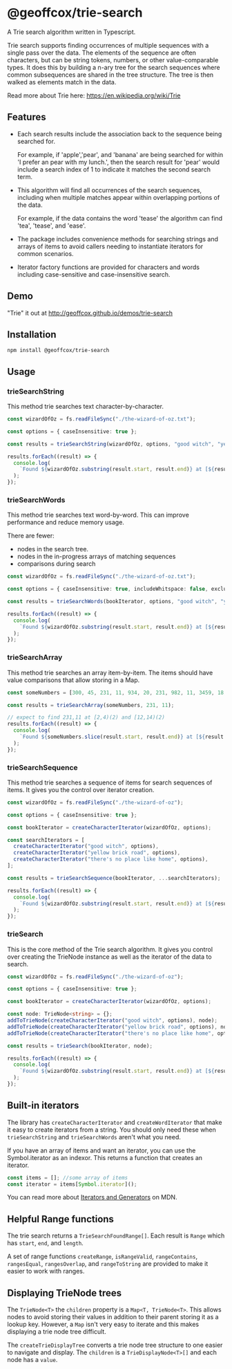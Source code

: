 # @geoffcox/trie-search

A Trie search algorithm written in Typescript.

Trie search supports finding occurrences of multiple sequences with a single pass over the data.
The elements of the sequence are often characters, but can be string tokens, numbers, or other value-comparable types.
It does this by building a n-ary tree for the search sequences where common subsequences are shared
in the tree structure. The tree is then walked as elements match in the data.

Read more about Trie here: https://en.wikipedia.org/wiki/Trie

## Features

- Each search results include the association back to the sequence being searched for.

  For example, if 'apple','pear', and 'banana' are being searched for within 'I prefer an pear with my lunch.', then the search result
  for 'pear' would include a search index of 1 to indicate it matches the second search term.

- This algorithm will find all occurrences of the search sequences, including when multiple matches appear within overlapping portions of the data.

  For example, if the data contains the word 'tease' the algorithm can find 'tea', 'tease', and 'ease'.

- The package includes convenience methods for searching strings and arrays of items to avoid callers needing to instantiate iterators for common scenarios.

- Iterator factory functions are provided for characters and words including case-sensitive and case-insensitive search.

## Demo

"Trie" it out at http://geoffcox.github.io/demos/trie-search

## Installation

```
npm install @geoffcox/trie-search
```

## Usage

### trieSearchString

This method trie searches text character-by-character.

```ts
const wizardOfOz = fs.readFileSync("./the-wizard-of-oz.txt");

const options = { caseInsensitive: true };

const results = trieSearchString(wizardOfOz, options, "good witch", "yellow brick road", "there's no place like home");

results.forEach((result) => {
  console.log(
    `Found ${wizardOfOz.substring(result.start, result.end)} at [${result.start},${result.end})(${result.length})`
  );
});
```

### trieSearchWords

This method trie searches text word-by-word. This can improve performance and reduce memory usage.

There are fewer:

- nodes in the search tree.
- nodes in the in-progress arrays of matching sequences
- comparisons during search

```ts
const wizardOfOz = fs.readFileSync("./the-wizard-of-oz.txt");

const options = { caseInsensitive: true, includeWhitspace: false, excludeDelimiters: false };

const results = trieSearchWords(bookIterator, options, "good witch", "yellow brick road", "there's no place like home");

results.forEach((result) => {
  console.log(
    `Found ${wizardOfOz.substring(result.start, result.end)} at [${result.start},${result.end})(${result.length})`
  );
});
```

### trieSearchArray

This method trie searches an array item-by-item. The items should have value comparisons that allow storing in a Map.

```ts
const someNumbers = [300, 45, 231, 11, 934, 20, 231, 982, 11, 3459, 18, 234, 231, 11];

const results = trieSearchArray(someNumbers, 231, 11);

// expect to find 231,11 at [2,4)(2) and [12,14)(2)
results.forEach((result) => {
  console.log(
    `Found ${someNumbers.slice(result.start, result.end)} at [${result.start},${result.end})(${result.length})`
  );
});
```

### trieSearchSequence

This method trie searches a sequence of items for search sequences of items. It gives you the control over iterator creation.

```ts
const wizardOfOz = fs.readFileSync("./the-wizard-of-oz");

const options = { caseInsensitive: true };

const bookIterator = createCharacterIterator(wizardOfOz, options);

const searchIterators = [
  createCharacterIterator("good witch", options),
  createCharacterIterator("yellow brick road", options),
  createCharacterIterator("there's no place like home", options),
];

const results = trieSearchSequence(bookIterator, ...searchIterators);

results.forEach((result) => {
  console.log(
    `Found ${wizardOfOz.substring(result.start, result.end)} at [${result.start},${result.end})(${result.length})`
  );
});
```

### trieSearch

This is the core method of the Trie search algorithm. It gives you control over creating the TrieNode instance
as well as the iterator of the data to search.

```ts
const wizardOfOz = fs.readFileSync("./the-wizard-of-oz");

const options = { caseInsensitive: true };

const bookIterator = createCharacterIterator(wizardOfOz, options);

const node: TrieNode<string> = {};
addToTrieNode(createCharacterIterator("good witch", options), node);
addToTrieNode(createCharacterIterator("yellow brick road", options), node);
addToTrieNode(createCharacterIterator("there's no place like home", options), node);

const results = trieSearch(bookIterator, node);

results.forEach((result) => {
  console.log(
    `Found ${wizardOfOz.substring(result.start, result.end)} at [${result.start},${result.end})(${result.length})`
  );
});
```

## Built-in iterators

The library has `createCharacterIterator` and `createWordIterator` that make it easy to create iterators from a string.
You should only need these when `trieSearchString` and `trieSearchWords` aren't what you need.

If you have an array of items and want an iterator, you can use the Symbol.iterator as an indexor. This returns a function that creates an iterator.

```ts
const items = []; //some array of items
const iterator = items[Symbol.iterator]();
```

You can read more about [Iterators and Generators](https://developer.mozilla.org/en-US/docs/Web/JavaScript/Guide/Iterators_and_Generators) on MDN.

## Helpful Range functions

The trie search returns a `TrieSearchFoundRange[]`. Each result is `Range` which has `start`, `end`, and `length`.

A set of range functions `createRange`, `isRangeValid`, `rangeContains`, `rangesEqual`, `rangesOverlap`, and `rangeToString` are provided to make it easier to work with ranges.

## Displaying TrieNode trees

The `TrieNode<T>` the `children` property is a `Map<T, TrieNode<T>`. This allows nodes to avoid storing their values
in addition to their parent storing it as a lookup key. However, a `Map` isn't very easy to iterate and this makes
displaying a trie node tree difficult.

The `createTrieDisplayTree` converts a trie node tree structure to one easier to navigate and display. The `children` is 
a `TrieDisplayNode<T>[]` and each node has a `value`.